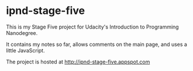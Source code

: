 # ipnd-stage-five
This is my Stage Five project for Udacity's Introduction to Programming Nanodegree.

It contains my notes so far, allows comments on the main page, and uses a little JavaScript.

The project is hosted at http://ipnd-stage-five.appspot.com


